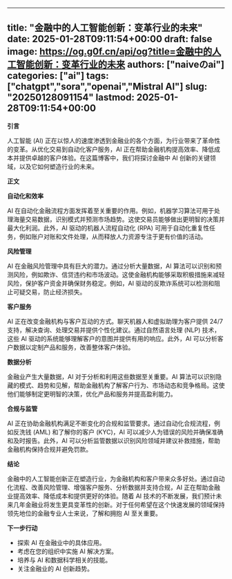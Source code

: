 
---
title: "金融中的人工智能创新：变革行业的未来"
date: 2025-01-28T09:11:54+00:00
draft: false
image: https://og.g0f.cn/api/og?title=金融中的人工智能创新：变革行业的未来
authors: ["naiveのai"]
categories: ["ai"]
tags: ["chatgpt","sora","openai","Mistral AI"]
slug: "20250128091154"
lastmod: 2025-01-28T09:11:54+00:00
---
**引言**

人工智能 (AI) 正在以惊人的速度渗透到金融业的各个方面，为行业带来了革命性的变革。从优化交易到自动化客户服务，AI 正在帮助金融机构提高效率、降低成本并提供卓越的客户体验。在这篇博客中，我们将探讨金融中 AI 创新的关键领域，以及它如何塑造行业的未来。

**正文**

**自动化和效率**

AI 在自动化金融流程方面发挥着至关重要的作用。例如，机器学习算法可用于处理海量交易数据，识别模式并预测市场趋势。这使交易员能够做出更明智的决策并最大化利润。此外，AI 驱动的机器人流程自动化 (RPA) 可用于自动化重复性任务，例如账户对账和文件处理，从而释放人力资源专注于更有价值的活动。

**风险管理**

AI 在金融风险管理中具有巨大的潜力。通过分析大量数据，AI 算法可以识别和预测风险，例如欺诈、信贷违约和市场波动。这使金融机构能够采取积极措施来减轻风险，保护客户资金并确保财务稳定。例如，AI 驱动的反欺诈系统可以检测和阻止可疑交易，防止经济损失。

**客户服务**

AI 正在改变金融机构与客户互动的方式。聊天机器人和虚拟助理为客户提供 24/7 支持，解决查询、处理交易并提供个性化建议。通过自然语言处理 (NLP) 技术，这些 AI 驱动的系统能够理解客户的意图并提供有用的响应。此外，AI 可以分析客户数据以定制产品和服务，改善整体客户体验。

**数据分析**

金融业产生大量数据，AI 对于分析和利用这些数据至关重要。AI 算法可以识别隐藏的模式、趋势和见解，帮助金融机构了解客户行为、市场动态和竞争格局。这使他们能够制定更明智的决策，优化产品和服务并提高盈利能力。

**合规与监管**

AI 正在协助金融机构满足不断变化的合规和监管要求。通过自动化合规流程，例如反洗钱 (AML) 和了解你的客户 (KYC)，AI 可以减少人为错误的风险并确保准确和及时报告。此外，AI 可以分析监管数据以识别风险领域并建议补救措施，帮助金融机构保持合规并避免罚款。

**结论**

金融中的人工智能创新正在塑造行业，为金融机构和客户带来众多好处。通过自动化流程、改善风险管理、增强客户服务、分析数据并支持合规，AI 正在帮助金融业提高效率、降低成本和提供更好的体验。随着 AI 技术的不断发展，我们预计未来几年金融业将发生更具变革性的创新。对于任何希望在这个快速发展的领域保持领先地位的金融专业人士来说，了解和拥抱 AI 至关重要。

**下一步行动**

* 探索 AI 在金融业中的具体应用。
* 考虑在您的组织中实施 AI 解决方案。
* 培养与 AI 和数据科学相关的技能。
* 关注金融业的 AI 创新趋势。